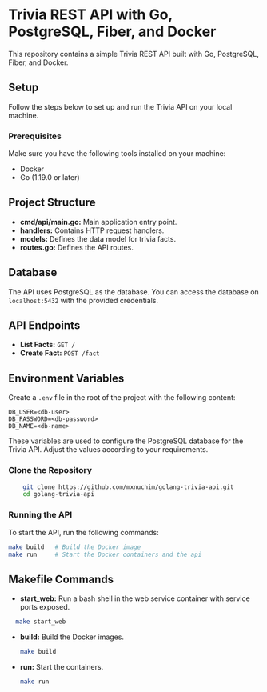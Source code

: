 # Trivia REST API with Go, PostgreSQL, Fiber, and Docker

This repository contains a simple Trivia REST API built with Go, PostgreSQL, Fiber, and Docker.

## Setup

Follow the steps below to set up and run the Trivia API on your local machine.

### Prerequisites

Make sure you have the following tools installed on your machine:

- Docker
- Go (1.19.0 or later)

## Project Structure

- **cmd/api/main.go:** Main application entry point.
- **handlers:** Contains HTTP request handlers.
- **models:** Defines the data model for trivia facts.
- **routes.go:** Defines the API routes.

## Database

The API uses PostgreSQL as the database. You can access the database on `localhost:5432` with the provided credentials.

## API Endpoints

- **List Facts:** `GET /`
- **Create Fact:** `POST /fact`

## Environment Variables

Create a `.env` file in the root of the project with the following content:

```env
DB_USER=<db-user>
DB_PASSWORD=<db-password>
DB_NAME=<db-name>
```

These variables are used to configure the PostgreSQL database for the Trivia API. Adjust the values according to your requirements.

### Clone the Repository

```bash
    git clone https://github.com/mxnuchim/golang-trivia-api.git
    cd golang-trivia-api
```

### Running the API

To start the API, run the following commands:

```bash
make build   # Build the Docker image
make run     # Start the Docker containers and the api
```

## Makefile Commands

- **start_web:** Run a bash shell in the web service container with service ports exposed.

```bash
  make start_web
```

- **build:** Build the Docker images.

  ```bash
  make build
  ```

- **run:** Start the containers.

  ```bash
  make run
  ```
